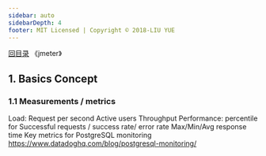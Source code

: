```yaml
---
sidebar: auto
sidebarDepth: 4
footer: MIT Licensed | Copyright © 2018-LIU YUE
---
```


[回目录](/docs/software)  《jmeter》

## 1. Basics Concept
### 1.1 Measurements / metrics 
Load:
	Request per second
	Active users
	Throughput 
Performance:
	percentile for Successful requests / success rate/ error rate 
	Max/Min/Avg response time
Key metrics for PostgreSQL monitoring https://www.datadoghq.com/blog/postgresql-monitoring/

